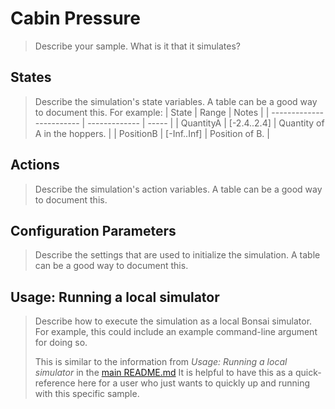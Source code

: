 # Cabin Pressure

> Describe your sample. What is it that it simulates?

## States

> Describe the simulation's state variables. A table can be a good way to document this. For example:
> | State                    | Range         | Notes |
> | ------------------------ | ------------- | ----- |
> | QuantityA                | [-2.4..2.4]   | Quantity of A in the hoppers. |
> | PositionB                | [-Inf..Inf]   | Position of B. |

## Actions

> Describe the simulation's action variables. A table can be a good way to document this.

## Configuration Parameters

> Describe the settings that are used to initialize the simulation. A table can be a good way to document this.

## Usage: Running a local simulator

> Describe how to execute the simulation as a local Bonsai simulator. For example, this could include an example command-line argument for doing so.
>
> This is similar to the information from *Usage: Running a local simulator* in the [main README.md](../../README.md) It is helpful to have this as a quick-reference here for a user who just wants to quickly up and running with this specific sample.
